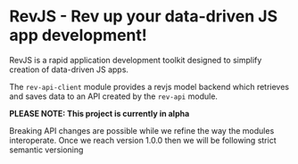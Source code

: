 # RevJS - Rev up your data-driven JS app development!

RevJS is a rapid application development toolkit designed to simplify creation
of data-driven JS apps.

The `rev-api-client` module provides a revjs model backend which retrieves and
saves data to an API created by the `rev-api` module.

**PLEASE NOTE: This project is currently in alpha**

Breaking API changes are possible while we refine the way the modules interoperate.
Once we reach version 1.0.0 then we will be following strict semantic versioning